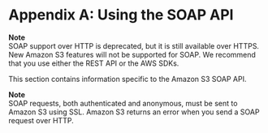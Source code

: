 # Appendix A: Using the SOAP API<a name="SOAPAPI3"></a>

**Note**  
 SOAP support over HTTP is deprecated, but it is still available over HTTPS\. New Amazon S3 features will not be supported for SOAP\. We recommend that you use either the REST API or the AWS SDKs\. 

This section contains information specific to the Amazon S3 SOAP API\. 

**Note**  
SOAP requests, both authenticated and anonymous, must be sent to Amazon S3 using SSL\. Amazon S3 returns an error when you send a SOAP request over HTTP\. 